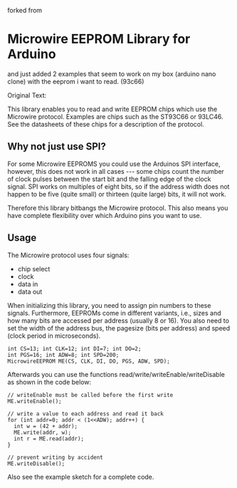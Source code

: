forked from 

# Microwire EEPROM Library for Arduino

and just added 2 examples that seem to work on my box (arduino nano clone) with the eeprom i want to read. (93c66)

Original Text:

This library enables you to read and write EEPROM chips which use the Microwire
protocol. Examples are chips such as the ST93C66 or 93LC46. See the datasheets
of these chips for a description of the protocol.

## Why not just use SPI?

For some Microwire
EEPROMS you could use the Arduinos SPI interface, however, this does not work
in all cases --- some chips count the number of clock pulses between the start
bit and the falling edge of the clock signal. SPI works on multiples of eight
bits, so if the address width does not happen to be five (quite small) or
thirteen (quite large) bits, it will not work.

Therefore this library bitbangs the Microwire protocol. This also means you
have complete flexibility over which Arduino pins you want to use.

## Usage

The Microwire protocol uses four signals:
* chip select
* clock
* data in
* data out

When initializing this library, you need to assign pin numbers to these
signals. Furthermore, EEPROMs come in different variants, i.e., sizes and
how many bits are accessed per address (usually 8 or 16). You also need to
set the width of the address bus, the pagesize (bits per address) and speed
(clock period in microseconds).

    int CS=13; int CLK=12; int DI=7; int DO=2;
    int PGS=16; int ADW=8; int SPD=200;
    MicrowireEEPROM ME(CS, CLK, DI, DO, PGS, ADW, SPD); 

Afterwards you can use the functions read/write/writeEnable/writeDisable as
shown in the code below:

```
// writeEnable must be called before the first write 
ME.writeEnable();

// write a value to each address and read it back
for (int addr=0; addr < (1<<ADW); addr++) {
  int w = (42 + addr);
  ME.write(addr, w);
  int r = ME.read(addr);
}

// prevent writing by accident
ME.writeDisable();
```

Also see the example sketch for a complete code.

